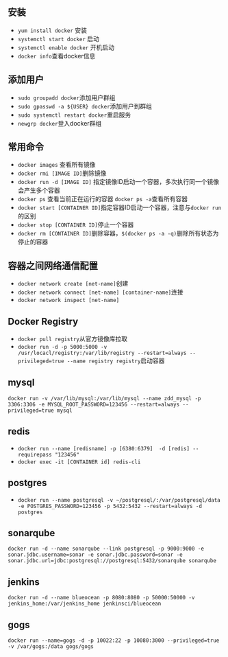 ## 安装
 - `yum install docker` 安装
 - `systemctl start docker` 启动
 - `systemctl enable docker` 开机启动
 - `docker info`查看docker信息
 
## 添加用户
- `sudo groupadd docker`添加用户群组
- `sudo gpasswd -a ${USER} docker`添加用户到群组
- `sudo systemctl restart docker`重启服务
- `newgrp docker`登入docker群组

## 常用命令
 - `docker images` 查看所有镜像
 - `docker rmi [IMAGE ID]`删除镜像
 - `docker run -d [IMAGE ID]` 指定镜像ID启动一个容器，多次执行同一个镜像会产生多个容器
 - `docker ps` 查看当前正在运行的容器 `docker ps -a`查看所有容器
 - `docker start [CONTAINER ID]`指定容器ID启动一个容器，注意与`docker run `的区别
 - `docker stop [CONTAINER ID]`停止一个容器
 - `docker rm [CONTAINER ID]`删除容器，`$(docker ps -a -q)`删除所有状态为停止的容器
 ## 容器之间网络通信配置
 - `docker network create [net-name]`创建
 - `docker network connect [net-name] [container-name]`连接
 - `docker network inspect [net-name]`
 
##  Docker Registry
 - `docker pull registry`从官方镜像库拉取
 - `docker run -d -p 5000:5000 -v /usr/locacl/registry:/var/lib/registry --restart=always --privileged=true --name registry registry`启动容器

## mysql
 `docker run -v /var/lib/mysql:/var/lib/mysql --name zdd_mysql -p 3306:3306 -e MYSQL_ROOT_PASSWORD=123456 --restart=always --privileged=true mysql`

## redis
 - `docker run --name [redisname] -p [6380:6379]  -d [redis] --requirepass "123456"`
 - `docker exec -it [CONTAINER id] redis-cli `
## postgres
  - `docker run --name postgresql -v ~/postgresql/:/var/postgresql/data -e POSTGRES_PASSWORD=123456 -p 5432:5432 --restart=always -d  postgres`
## sonarqube
 `docker run -d --name sonarqube --link postgresql -p 9000:9000 -e sonar.jdbc.username=sonar -e sonar.jdbc.password=sonar -e sonar.jdbc.url=jdbc:postgresql://postgresql:5432/sonarqube sonarqube`
## jenkins
`docker run -d --name blueocean -p 8080:8080 -p 50000:50000 -v jenkins_home:/var/jenkins_home jenkinsci/blueocean`

## gogs
`docker run --name=gogs -d -p 10022:22 -p 10080:3000 --privileged=true -v /var/gogs:/data gogs/gogs`
